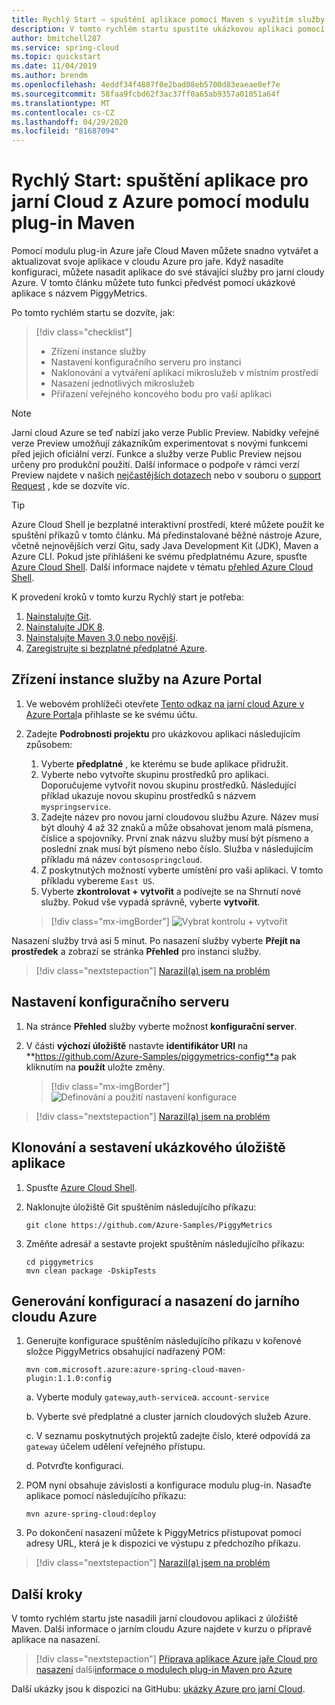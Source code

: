```yaml
---
title: Rychlý Start – spuštění aplikace pomocí Maven s využitím služby Azure Pramenitého cloudu
description: V tomto rychlém startu spustíte ukázkovou aplikaci pomocí Maven.
author: bmitchell287
ms.service: spring-cloud
ms.topic: quickstart
ms.date: 11/04/2019
ms.author: brendm
ms.openlocfilehash: 4eddf34f4887f0e2bad08eb5700d83eaeae0ef7e
ms.sourcegitcommit: 58faa9fcbd62f3ac37ff0a65ab9357a01051a64f
ms.translationtype: MT
ms.contentlocale: cs-CZ
ms.lasthandoff: 04/29/2020
ms.locfileid: "81687094"
---
```

# <a name="quickstart-launch-an-azure-spring-cloud-app-using-the-maven-plug-in"></a>Rychlý Start: spuštění aplikace pro jarní Cloud z Azure pomocí modulu plug-in Maven

Pomocí modulu plug-in Azure jaře Cloud Maven můžete snadno vytvářet a aktualizovat svoje aplikace v cloudu Azure pro jaře. Když nasadíte konfiguraci, můžete nasadit aplikace do své stávající služby pro jarní cloudy Azure. V tomto článku můžete tuto funkci předvést pomocí ukázkové aplikace s názvem PiggyMetrics.

Po tomto rychlém startu se dozvíte, jak:

> [!div class="checklist"]
> * Zřízení instance služby
> * Nastavení konfiguračního serveru pro instanci
> * Naklonování a vytváření aplikací mikroslužeb v místním prostředí
> * Nasazení jednotlivých mikroslužeb
> * Přiřazení veřejného koncového bodu pro vaši aplikaci

>[!Note]
> Jarní cloud Azure se teď nabízí jako verze Public Preview. Nabídky veřejné verze Preview umožňují zákazníkům experimentovat s novými funkcemi před jejich oficiální verzí.  Funkce a služby verze Public Preview nejsou určeny pro produkční použití.  Další informace o podpoře v rámci verzí Preview najdete v našich [nejčastějších dotazech](https://azure.microsoft.com/support/faq/) nebo v souboru o [support Request](https://docs.microsoft.com/azure/azure-portal/supportability/how-to-create-azure-support-request) , kde se dozvíte víc.


>[!TIP]
> Azure Cloud Shell je bezplatné interaktivní prostředí, které můžete použít ke spuštění příkazů v tomto článku. Má předinstalované běžné nástroje Azure, včetně nejnovějších verzí Gitu, sady Java Development Kit (JDK), Maven a Azure CLI. Pokud jste přihlášeni ke svému předplatnému Azure, spusťte [Azure Cloud Shell](https://shell.azure.com). Další informace najdete v tématu [přehled Azure Cloud Shell](../cloud-shell/overview.md).

K provedení kroků v tomto kurzu Rychlý start je potřeba:

1. [Nainstalujte Git](https://git-scm.com/).
2. [Nainstalujte JDK 8](https://docs.microsoft.com/java/azure/jdk/?view=azure-java-stable).
3. [Nainstalujte Maven 3,0 nebo novější](https://maven.apache.org/download.cgi).
4. [Zaregistrujte si bezplatné předplatné Azure](https://azure.microsoft.com/free/).

## <a name="provision-a-service-instance-on-the-azure-portal"></a>Zřízení instance služby na Azure Portal

1. Ve webovém prohlížeči otevřete [Tento odkaz na jarní cloud Azure v Azure Portal](https://ms.portal.azure.com/#create/Microsoft.AppPlatform)a přihlaste se ke svému účtu.

1. Zadejte **Podrobnosti projektu** pro ukázkovou aplikaci následujícím způsobem:

    1. Vyberte **předplatné** , ke kterému se bude aplikace přidružit.
    1. Vyberte nebo vytvořte skupinu prostředků pro aplikaci. Doporučujeme vytvořit novou skupinu prostředků.  Následující příklad ukazuje novou skupinu prostředků s názvem `myspringservice`.
    1. Zadejte název pro novou jarní cloudovou službu Azure.  Název musí být dlouhý 4 až 32 znaků a může obsahovat jenom malá písmena, číslice a spojovníky. První znak názvu služby musí být písmeno a poslední znak musí být písmeno nebo číslo.  Služba v následujícím příkladu má název `contosospringcloud`.
    1. Z poskytnutých možností vyberte umístění pro vaši aplikaci.  V tomto příkladu vybereme `East US`.
    1. Vyberte **zkontrolovat + vytvořit** a podívejte se na Shrnutí nové služby.  Pokud vše vypadá správně, vyberte **vytvořit**.

    > [!div class="mx-imgBorder"]
    > ![Vybrat kontrolu + vytvořit](media/maven-qs-review-create.jpg)

Nasazení služby trvá asi 5 minut. Po nasazení služby vyberte **Přejít na prostředek** a zobrazí se stránka **Přehled** pro instanci služby.

> [!div class="nextstepaction"]
> [Narazil(a) jsem na problém](https://www.research.net/r/javae2e?tutorial=asc-maven-quickstart&step=provision)

## <a name="set-up-your-configuration-server"></a>Nastavení konfiguračního serveru

1. Na stránce **Přehled** služby vyberte možnost **konfigurační server**.
1. V části **výchozí úložiště** nastavte **identifikátor URI** na **https://github.com/Azure-Samples/piggymetrics-config**a pak kliknutím na **použít** uložte změny.

    > [!div class="mx-imgBorder"]
    > ![Definování a použití nastavení konfigurace](media/maven-qs-apply-config.jpg)

> [!div class="nextstepaction"]
> [Narazil(a) jsem na problém](https://www.research.net/r/javae2e?tutorial=asc-maven-quickstart&step=config-server)

## <a name="clone-and-build-the-sample-application-repository"></a>Klonování a sestavení ukázkového úložiště aplikace

1. Spusťte [Azure Cloud Shell](https://shell.azure.com).

1. Naklonujte úložiště Git spuštěním následujícího příkazu:

    ```console
    git clone https://github.com/Azure-Samples/PiggyMetrics
    ```
  
1. Změňte adresář a sestavte projekt spuštěním následujícího příkazu:

    ```console
    cd piggymetrics
    mvn clean package -DskipTests
    ```

## <a name="generate-configurations-and-deploy-to-the-azure-spring-cloud"></a>Generování konfigurací a nasazení do jarního cloudu Azure

1. Generujte konfigurace spuštěním následujícího příkazu v kořenové složce PiggyMetrics obsahující nadřazený POM:

    ```console
    mvn com.microsoft.azure:azure-spring-cloud-maven-plugin:1.1.0:config
    ```

    a. Vyberte moduly `gateway`,`auth-service`a. `account-service`

    b. Vyberte své předplatné a cluster jarních cloudových služeb Azure.

    c. V seznamu poskytnutých projektů zadejte číslo, které odpovídá za `gateway` účelem udělení veřejného přístupu.
    
    d. Potvrďte konfiguraci.

1. POM nyní obsahuje závislosti a konfigurace modulu plug-in. Nasaďte aplikace pomocí následujícího příkazu:

   ```console
   mvn azure-spring-cloud:deploy
   ```

1. Po dokončení nasazení můžete k PiggyMetrics přistupovat pomocí adresy URL, která je k dispozici ve výstupu z předchozího příkazu.

> [!div class="nextstepaction"]
> [Narazil(a) jsem na problém](https://www.research.net/r/javae2e?tutorial=asc-maven-quickstart&step=deploy)

## <a name="next-steps"></a>Další kroky

V tomto rychlém startu jste nasadili jarní cloudovou aplikaci z úložiště Maven. Další informace o jarním cloudu Azure najdete v kurzu o přípravě aplikace na nasazení.

> [!div class="nextstepaction"]
> [Příprava aplikace Azure jaře Cloud pro nasazení](spring-cloud-tutorial-prepare-app-deployment.md)
> další[informace o modulech plug-in Maven pro Azure](https://github.com/microsoft/azure-maven-plugin)

Další ukázky jsou k dispozici na GitHubu: [ukázky Azure pro jarní Cloud](https://github.com/Azure-Samples/Azure-Spring-Cloud-Samples/tree/master/service-binding-cosmosdb-sql).
